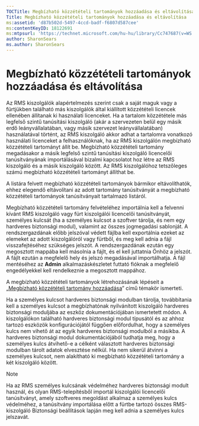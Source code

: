 ```yaml
---
TOCTitle: Megbízható közzétételi tartományok hozzáadása és eltávolítása
Title: Megbízható közzétételi tartományok hozzáadása és eltávolítása
ms:assetid: 'd87b502d-5497-4ccd-badf-f6807d587cee'
ms:contentKeyID: 18122691
ms:mtpsurl: 'https://technet.microsoft.com/hu-hu/library/Cc747687(v=WS.10)'
author: SharonSears
ms.author: SharonSears
---
```


Megbízható közzétételi tartományok hozzáadása és eltávolítása
=============================================================

Az RMS kiszolgálók alapértelmezés szerint csak a saját maguk vagy a fürtjükben található más kiszolgálók által kiállított közzétételi licencek ellenében állítanak ki használati licenceket. Ha a tartalom közzététele más legfelső szintű tanúsítási kiszolgáló (akár a szervezeten belül egy másik erdő leányvállalatában, vagy másik szervezet leányvállalatában) használatával történt, az RMS kiszolgáló akkor adhat a tartalomra vonatkozó használati licenceket a felhasználóknak, ha az RMS kiszolgálón megbízható közzétételi tartományt állít be. Megbízható közzétételi tartomány megadásakor a másik legfelső szintű tanúsítási kiszolgáló licencelői tanúsítványának importálásával bizalmi kapcsolatot hoz létre az RMS kiszolgáló és a másik kiszolgáló között. Az RMS kiszolgálóhoz tetszőleges számú megbízható közzétételi tartományt állíthat be.

A listára felvett megbízható közzétételi tartományok bármikor eltávolíthatók, ehhez elegendő eltávolítani az adott tartomány tanúsítványát a megbízható közzétételi tartományok tanúsítványait tartalmazó listáról.

Megbízható közzétételi tartomány felvételéhez importálnia kell a felvenni kívánt RMS kiszolgáló vagy fürt kiszolgálói licencelői tanúsítványát, személyes kulcsát (ha a személyes kulcsot a szoftver tárolja, és nem egy hardveres biztonsági modul), valamint az összes jogmegadási sablonját. A rendszergazdának előbb jelszóval védett fájlba kell exportálnia ezeket az elemeket az adott kiszolgálóról vagy fürtből, és meg kell adnia a fájl visszafejtéséhez szükséges jelszót. A rendszergazdának ezután egy megosztott mappába kell másolnia a fájlt, és el kell juttatnia Önhöz a jelszót. A fájlt ezután a megfelelő hely és jelszó megadásával importálhatja. A fájl mentéséhez az **Admin** alkalmazáskészletet futtató fióknak a megfelelő engedélyekkel kell rendelkeznie a megosztott mappához.

A megbízható közzétételi tartományok létrehozásának lépéseit a „[Megbízható közzétételi tartomány hozzáadása](https://technet.microsoft.com/731416d8-ddf4-4d4a-9f1a-bbd1ea48fe3c)” című témakör ismerteti.

Ha a személyes kulcsot hardveres biztonsági modulban tárolja, továbbítania kell a személyes kulcsot a megbízhatónak nyilvánított kiszolgáló hardveres biztonsági moduljába az eszköz dokumentációjában ismertetett módon. A kiszolgálókon található hardveres biztonsági modul típusától és az ahhoz tartozó eszközök konfigurációjától függően előfordulhat, hogy a személyes kulcs nem vihető át az egyik hardveres biztonsági modulból a másikba. A hardveres biztonsági modul dokumentációjából tudhatja meg, hogy a személyes kulcs átvihető-e a célként választott hardveres biztonsági modulban tárolt adatok elvesztése nélkül. Ha nem sikerül átvinni a személyes kulcsot, nem alakítható ki megbízható közzétételi tartomány a két kiszolgáló között.

> [!NOTE]  
> Ha az RMS személyes kulcsának védelméhez hardveres biztonsági modult használ, és olyan RMS-telepítésből importál kiszolgálói licencelői tanúsítványt, amely szoftveres megoldást alkalmaz a személyes kulcs védelméhez, a tanúsítvány importálása előtt a fürtbe tartozó összes RMS-kiszolgáló Biztonsági beállítások lapján meg kell adnia a személyes kulcs jelszavát. 
